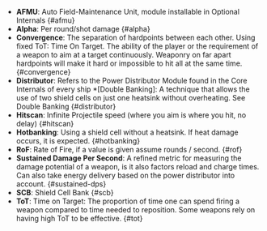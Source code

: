 * **AFMU**: Auto Field-Maintenance Unit, module installable in Optional Internals 
{#afmu}
* **Alpha**: Per round/shot damage
{#alpha}
* **Convergence**: The separation of hardpoints between each other. Using fixed ToT: Time On Target. The ability of the player or the requirement of a weapon to aim at a target continuously. Weaponry on far apart hardpoints will make it hard or impossible to hit all at the same time.
{#convergence}
* **Distributor**: Refers to the Power Distributor Module found in the Core Internals of every ship
*[Double Banking]: A technique that allows the use of two shield cells on just one heatsink without overheating. See Double Banking
{#distributor}
* **Hitscan**: Infinite Projectile speed (where you aim is where you hit, no delay)
{#hitscan}
* **Hotbanking**: Using a shield cell without a heatsink. If heat damage occurs, it is expected.
{#hotbanking}
* **RoF**: Rate of Fire, if a value is given assume rounds / second.
{#rof}
* **Sustained Damage Per Second**: A refined metric for measuring the damage potential of a weapon, is it also factors reload and charge times. Can also take energy delivery based on the power distributor into account.
{#sustained-dps}
* **SCB**: Shield Cell Bank
{#scb}
* **ToT**: Time on Target: The proportion of time one can spend firing a weapon compared to time needed to reposition. Some weapons rely on having high ToT to be effective. 
{#tot}
